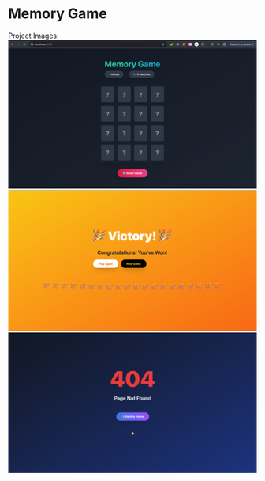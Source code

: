# Memory Game

Project Images:
![Alt text](image.png)
![Alt text](image-1.png)
![Alt text](image-2.png)
